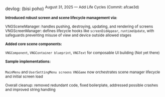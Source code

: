devlog: (bisi poho)
<sup>August 31, 2025 — Add Life Cycles (Commit: afcae3d)</sup>

<sub><b>Introduced robust screen and scene lifecycle management via:</b></sub>

<sub>VNGSceneManager<T>: handles pushing, destroying, updating, and rendering of screens
VNGScreenManager: defines lifecycle hooks like `screenDidAppear`, `runtimeUpdate`, with safeguards preventing misuse of view and device outside allowed stages</sub>

<sub><b>Added core scene components:</b></sub>

<sub>`VNGComponent`, `VNGContainer blueprint`, `VNGText` for composable UI building (Not yet there)</sub>

<sub><b>Sample implementations:</b></sub>

<sub>`MainMenu` and `UserSettingMenu screens`</sub>
<sub>`VNGGame` now orchestrates scene manager lifecycle and initial screen load</sub>

<sub>Overall cleanup: removed redundant code, fixed boilerplate, addressed possible crashes and improved string handling</p></sub>
